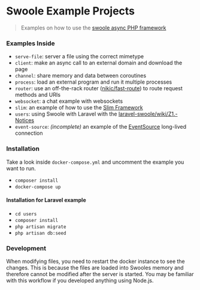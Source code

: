 Swoole Example Projects
=========================

> Examples on how to use the [swoole async PHP framework](https://www.swoole.co.uk/)

### Examples Inside

* `serve-file`: server a file using the correct mimetype
* `client`: make an async call to an external domain and download the page
* `channel`: share memory and data between coroutines
* `process`: load an external program and run it multiple processes
* `router`: use an off-the-rack router ([nikic/fast-route](https://github.com/nikic/FastRoute)) to route request methods and URIs
* `websocket`: a chat example with websockets
* `slim`: an example of how to use the [Slim Framework](https://www.slimframework.com/)
* `users`: using Swoole with Laravel with the [laravel-swoole/wiki/Z1.-Notices](https://github.com/swooletw/laravel-swoole/)
* `event-source`: *(incomplete)* an example of the [EventSource](https://developer.mozilla.org/en-US/docs/Web/API/EventSource) long-lived connection

### Installation

Take a look inside `docker-compose.yml` and uncomment the example you want to run.

* `composer install`
* `docker-compose up`

#### Installation for Laravel example

* `cd users`
* `composer install`
* `php artisan migrate`
* `php artisan db:seed`

### Development

When modifying files, you need to restart the docker instance to see the changes. This is because the files are loaded into Swooles memory and therefore cannot be modified after the server is started. You may be familiar with this workflow if you developed anything using Node.js.
